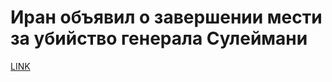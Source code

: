 # Иран объявил о завершении мести за убийство генерала Сулеймани



[LINK](https://varlamov.ru/3743075.html)